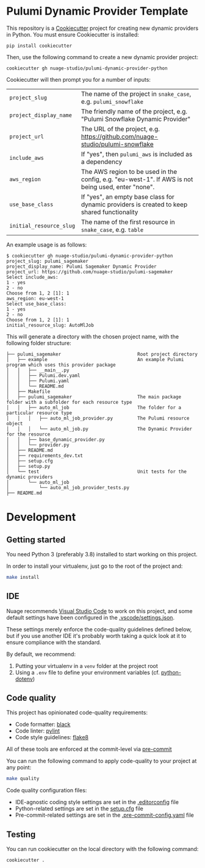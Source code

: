 # Pulumi Dynamic Provider Template

This repository is a [Cookiecutter](https://cookiecutter.readthedocs.io/en/1.7.0/) project for creating new dynamic providers in Python.  You must ensure Cookiecutter is installed:

```
pip install cookiecutter
```

Then, use the following command to create a new dynamic provider project:

```
cookiecutter gh nuage-studio/pulumi-dynamic-provider-python
```

Cookiecutter will then prompt you for a number of inputs:

|                         |                                                                                                       |
| ---                     | ---                                                                                                   |
| `project_slug`          | The name of the project in `snake_case`, e.g. `pulumi_snowflake`                                      |
| `project_display_name`  | The friendly name of the project, e.g. "Pulumi Snowflake Dynamic Provider"                            |
| `project_url`           | The URL of the project, e.g. https://github.com/nuage-studio/pulumi-snowflake                         |
| `include_aws`           | If "yes", then `pulumi_aws` is included as a dependency                                               |
| `aws_region`            | The AWS region to be used in the config, e.g. "eu-west-1".  If AWS is not being used, enter "none".   |
| `use_base_class`        | If "yes", an empty base class for dynamic providers is created to keep shared functionality           |
| `initial_resource_slug` | The name of the first resource in `snake_case`, e.g. `table`                                          |

An example usage is as follows:

```
$ cookiecutter gh nuage-studio/pulumi-dynamic-provider-python
project_slug: pulumi_sagemaker
project_display_name: Pulumi Sagemaker Dynamic Provider
project_url: https://github.com/nuage-studio/pulumi-sagemaker
Select include_aws:
1 - yes
2 - no
Choose from 1, 2 [1]: 1
aws_region: eu-west-1
Select use_base_class:
1 - yes
2 - no
Choose from 1, 2 [1]: 1
initial_resource_slug: AutoMlJob
```

This will generate a directory with the chosen project name, with the following folder
structure:

```
├── pulumi_sagemaker                            Root project directory
│   ├── example                                 An example Pulumi program which uses this provider package
│   │   ├── __main__.py
│   │   ├── Pulumi.dev.yaml
│   │   ├── Pulumi.yaml
│   │   └── README.md
│   ├── Makefile
│   ├── pulumi_sagemaker                        The main package folder with a subfolder for each resource type
│   │   ├── auto_ml_job                         The folder for a particular resource type
│   │   │   ├── auto_ml_job_provider.py         The Pulumi resource object
│   │   │   └── auto_ml_job.py                  The Dynamic Provider for the resource
│   │   ├── base_dynamic_provider.py
│   │   └── provider.py
│   ├── README.md
│   ├── requirements_dev.txt
│   ├── setup.cfg
│   ├── setup.py
│   └── test                                    Unit tests for the dynamic providers
│       └── auto_ml_job
│           └── auto_ml_job_provider_tests.py
├── README.md
```

# Development

## Getting started

You need Python 3 (preferably 3.8) installed to start working on this project.

In order to install your virtualenv, just go to the root of the project and:
```bash
make install
```

## IDE

Nuage recommends [Visual Studio Code](https://code.visualstudio.com/download) to work on this project, and some default settings have been configured in the [.vscode/settings.json](.vscode/settings.json).

These settings merely enforce the code-quality guidelines defined below, but if you use another IDE it's probably worth taking a quick look at it to ensure compliance with the standard.

By default, we recommend:
1. Putting your virtualenv in a `venv` folder at the project root
2. Using a `.env` file to define your environment variables (cf. [python-dotenv](https://pypi.org/project/python-dotenv/))

## Code quality

This project has opinionated code-quality requirements:
- Code formatter: [black](https://black.readthedocs.io/en/stable/)
- Code linter: [pylint](https://www.pylint.org)
- Code style guidelines: [flake8](https://flake8.pycqa.org/en/latest/)

All of these tools are enforced at the commit-level via [pre-commit](https://pre-commit.com)

You can run the following command to apply code-quality to your project at any point:
```bash
make quality
```

Code quality configuration files:
- IDE-agnostic coding style settings are set in the [.editorconfig](.editorconfig) file
- Python-related settings are set in the [setup.cfg](setup.cfg) file
- Pre-commit-related settings are set in the [.pre-commit-config.yaml](.pre-commit-config.yaml) file

## Testing

You can run cookiecutter on the local directory with the following command:

```bash
cookiecutter .
```

